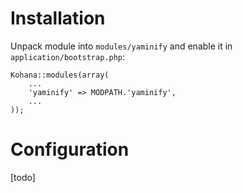 # Installation

Unpack module into `modules/yaminify` and enable it in `application/bootstrap.php`:

	Kohana::modules(array(
		...
		'yaminify' => MODPATH.'yaminify',
		...
	));

# Configuration

[todo]
